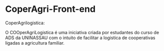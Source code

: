 # CoperAgri-Front-end
CoperAgrilogistica:

O COOperAgriLogistica é uma iniciativa criada por estudantes do curso de ADS da UNINASSAU com o intuito de facilitar a logistica de cooperativas ligadas a agricultura familiar.

